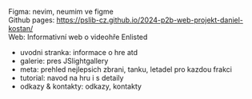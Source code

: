 Figma: nevim, neumim ve figme  
Github pages: https://pslib-cz.github.io/2024-p2b-web-projekt-daniel-kostan/  
Web: Informativní web o videohře Enlisted
- uvodni stranka: informace o hre atd
- galerie: pres JSlightgallery
- meta: prehled nejlepsich zbrani, tanku, letadel pro kazdou frakci
- tutorial: navod na hru i s detaily
- odkazy & kontakty: odkazy, kontakty
